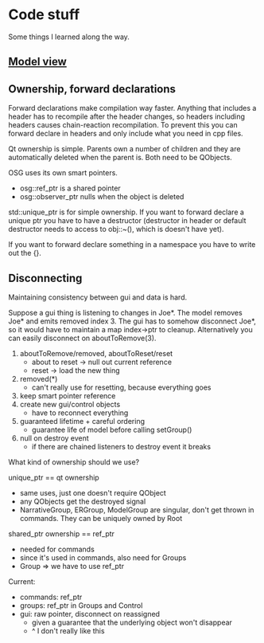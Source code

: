 
# Code stuff

Some things I learned along the way.

## [Model view](./modelview.md)

## Ownership, forward declarations

Forward declarations make compilation way faster.
Anything that includes a header has to recompile after the header changes, so headers including headers causes chain-reaction recompilation. To prevent this you can forward declare in headers and only include what you need in cpp files.

Qt ownership is simple. Parents own a number of children and they are automatically deleted when the parent is. Both need to be QObjects.

OSG uses its own smart pointers. 
- osg::ref_ptr is a shared pointer
- osg::observer_ptr nulls when the object is deleted

std::unique_ptr is for simple ownership.
If you want to forward declare a unique ptr you have to have a destructor (destructor in header or default destructor needs to access to obj::~(), which is doesn't have yet).

If you want to forward declare something in a namespace you have to write out the {}.

## Disconnecting

Maintaining consistency between gui and data is hard.

Suppose a gui thing is listening to changes in Joe*. The model removes Joe* and emits removed index 3. The gui has to somehow disconnect Joe*, so it would have to maintain a map index->ptr to cleanup. Alternatively you can easily disconnect on aboutToRemove(3).

1. aboutToRemove/removed, aboutToReset/reset
    - about to reset -> null out current reference
    - reset -> load the new thing
2. removed(*)
    - can't really use for resetting, because everything goes
3. keep smart pointer reference
4. create new gui/control objects
    - have to reconnect everything
5. guaranteed lifetime + careful ordering
    - guarantee life of model before calling setGroup()
6. null on destroy event
    - if there are chained listeners to destroy event it breaks

What kind of ownership should we use?

unique_ptr == qt ownership
- same uses, just one doesn't require QObject
- any QObjects get the destroyed signal
- NarrativeGroup, ERGroup, ModelGroup are singular, don't get thrown in commands. They can be uniquely owned by Root

shared_ptr ownership == ref_ptr
- needed for commands
- since it's used in commands, also need for Groups
- Group => we have to use ref_ptr

Current:
- commands: ref_ptr
- groups: ref_ptr in Groups and Control
- gui: raw pointer, disconnect on reassigned
    - given a guarantee that the underlying object won't disappear
    - ^ I don't really like this

